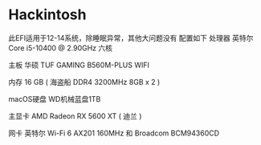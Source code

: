 # Hackintosh

此EFI适用于12-14系统，除睡眠异常，其他大问题没有
配置如下
处理器	英特尔 Core i5-10400 @ 2.90GHz 六核

主板	华硕 TUF GAMING B560M-PLUS WIFI

内存	16 GB ( 海盗船 DDR4 3200MHz 8GB x 2 )

macOS硬盘	WD机械蓝盘1TB

主显卡	AMD Radeon RX 5600 XT ( 迪兰 )

网卡	英特尔 Wi-Fi 6 AX201 160MHz 和 Broadcom BCM94360CD

